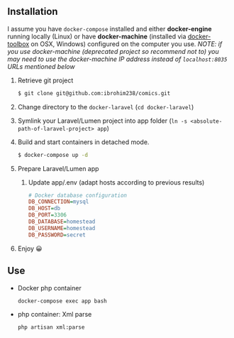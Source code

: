 ## Installation

I assume you have `docker-compose` installed and either **docker-engine** running locally (Linux) or have **docker-machine** (installed via [docker-toolbox](https://www.docker.com/products/docker-toolbox) on OSX, Windows)
configured on the computer you use. _NOTE: if you use docker-machine (deprecated project so recommend not to) you may need to use the docker-machine IP address instead of `localhost:8035` URLs mentioned below_

1. Retrieve git project

    ```bash
    $ git clone git@github.com:ibrohim238/comics.git
    ```

2. Change directory to the `docker-laravel` (`cd docker-laravel`)

3. Symlink your Laravel/Lumen project into app folder (`ln -s <absolute-path-of-laravel-project> app`)

4. Build and start containers in detached mode.

    ```bash
    $ docker-compose up -d
    ```

5. Prepare Laravel/Lumen app
    1. Update app/.env (adapt hosts according to previous results)

        ```ini
        # Docker database configuration
        DB_CONNECTION=mysql
        DB_HOST=db
        DB_PORT=3306
        DB_DATABASE=homestead
        DB_USERNAME=homestead
        DB_PASSWORD=secret

6. Enjoy 😀

## Use

* Docker php container

  `docker-compose exec app bash`


* php container: Xml parse

  `php artisan xml:parse`

